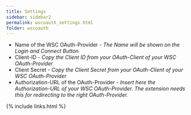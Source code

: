 ```yaml
---
title: Settings
sidebar: sidebar2
permalink: wscoauth_settings.html
folder: wscoauth
---
```


* Name of the WSC OAuth-Provider - *The Name will be shown on the Login and Connect Button*
* Client-ID - *Copy the Client ID from your OAuth-Client of your WSC OAuth-Provider* 
* Client Secret - *Copy the Client Secret from your OAuth-Client of your WSC OAuth-Provider* 
* Authorization-URL of the OAuth-Provider - *Insert here the Authorization-URL of your WSC OAuth-Provider. The extension needs this for redirecting to the right OAuth-Provider.*

{% include links.html %}
